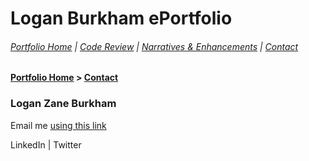 # Logan Burkham ePortfolio
###### [Portfolio Home](./README.md) | [Code Review](./code_review.md) | [Narratives & Enhancements](./narratives_and_enhancements_lander.md) | [Contact](./contact_me.md)
#### [Portfolio Home](./README.md) > [Contact](./contact_me.md)

### Logan Zane Burkham
Email me [using this link](mailto:logan.z.burkham+ePortfolio@gmail.com?subject=Contact%20from%20ePortfolio) 

LinkedIn | Twitter
